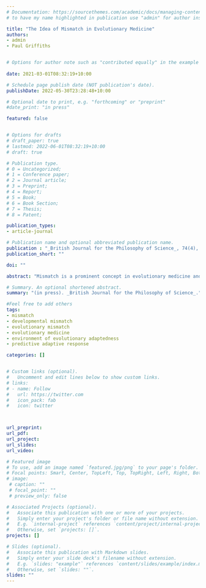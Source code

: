 ```yaml
---
# Documentation: https://sourcethemes.com/academic/docs/managing-content/
# to have my name highlighted in publication use "admin" for author instead of Pierrick Bourrat

title: "The Idea of Mismatch in Evolutionary Medicine"
authors:
- admin
- Paul Griffiths


# Options for author note such as "contributed equally" in the example below, assuming they are three authors, the third author is corresponding author.
 
date: 2021-03-01T08:32:19+10:00

# Schedule page publish date (NOT publication's date).
publishDate: 2022-05-30T23:28:48+10:00

# Optional date to print, e.g. "forthcoming" or "preprint"
#date_print: "in press"

featured: false


# Options for drafts
# draft_paper: true
# lastmod: 2022-06-01T08:32:19+10:00
# draft: true

# Publication type.
# 0 = Uncategorized;
# 1 = Conference paper;
# 2 = Journal article;
# 3 = Preprint;
# 4 = Report;
# 5 = Book;
# 6 = Book Section;
# 7 = Thesis;
# 8 = Patent;

publication_types:
- article-journal

# Publication name and optional abbreviated publication name.
publication : "_British Journal for the Philosophy of Science_, 74(4), 921-946"
publication_short: ""

doi: ""

abstract: "Mismatch is a prominent concept in evolutionary medicine and a number of philosophers have published analyses of this concept. The word ‘mismatch’ has been used in a diversity of ways across a range of sciences, leading these authors to regard it as a vague concept in need of philosophical clarification. Here, in contrast, we concentrate on the use of mismatch in modelling and experimentation in evolutionary medicine. This reveals a rigorous theory of mismatch within which the term ‘mismatch’ is indeed used in several ways, not because it is ill-defined but because different forms of mismatch are distinguished within the theory. Contemporary evolutionary medicine has unified the idea of ‘evolutionary mismatch’, derived from the older idea of ‘adaptive lag’ in evolution, with ideas about mismatch in development and physiology derived from the Developmental Origins of Health and Disease (DOHaD) paradigm. A number of publications in evolutionary medicine have tried to make this theoretical framework explicit. We build on these to present the theory in as simple and general a form as possible. We introduce terminology, largely drawn from the existing literature, to distinguish the different forms of mismatch. This integrative theory of mismatch captures how organisms track environments across space and time on multiple scales in order to maintain an adaptive match to the environment, and how failures of adaptive tracking lead to disease. Mismatch is a productive organising concept within this theory which helps researchers articulate how physiology, development and evolution interact with one another and with environmental change to explain health outcomes."

# Summary. An optional shortened abstract.
summary: "(in press). _British Journal for the Philosophy of Science_."

#Feel free to add others
tags:
- mismatch
- developmental mismatch
- evolutionary mismatch
- evolutionary medicine
- environment of evolutionary adaptedness
- predictive adaptive response

categories: []


# Custom links (optional).
#   Uncomment and edit lines below to show custom links.
# links:
# - name: Follow
#   url: https://twitter.com
#   icon_pack: fab
#   icon: twitter



url_preprint:
url_pdf:
url_project:
url_slides:
url_video:

# Featured image
# To use, add an image named `featured.jpg/png` to your page's folder. 
# Focal points: Smart, Center, TopLeft, Top, TopRight, Left, Right, BottomLeft, Bottom, BottomRight.
# image:
 # caption: ""
 # focal_point: ""
 # preview_only: false

# Associated Projects (optional).
#   Associate this publication with one or more of your projects.
#   Simply enter your project's folder or file name without extension.
#   E.g. `internal-project` references `content/project/internal-project/index.md`.
#   Otherwise, set `projects: []`.
projects: []

# Slides (optional).
#   Associate this publication with Markdown slides.
#   Simply enter your slide deck's filename without extension.
#   E.g. `slides: "example"` references `content/slides/example/index.md`.
#   Otherwise, set `slides: ""`.
slides: ""
---
```




